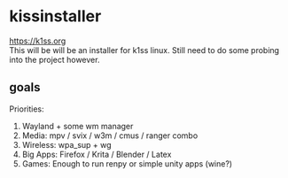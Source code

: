 # kissinstaller
https://k1ss.org  
This will be will be an installer for k1ss linux. Still need to do some probing into the project however.

## goals
Priorities:
1. Wayland + some wm manager
2. Media: mpv / svix / w3m / cmus / ranger combo
3. Wireless: wpa_sup + wg
4. Big Apps: Firefox / Krita / Blender / Latex
5. Games: Enough to run renpy or simple unity apps (wine?)

